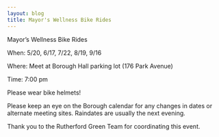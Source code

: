 ```yaml
---
layout: blog
title: Mayor's Wellness Bike Rides
---
```


Mayor’s Wellness Bike Rides

When: 5/20, 6/17, 7/22, 8/19, 9/16

Where: Meet at Borough Hall parking lot (176 Park Avenue)

Time:  7:00 pm

Please wear bike helmets!

 

Please keep an eye on the Borough calendar for any changes in dates or alternate meeting sites. Raindates are usually the next evening.

Thank you to the Rutherford Green Team for coordinating this event.
